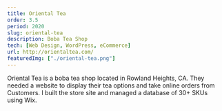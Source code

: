 ```yaml
---
title: Oriental Tea
order: 3.5
period: 2020
slug: oriental-tea
description: Boba Tea Shop
tech: [Web Design, WordPress, eCommerce]
url: http://orientaltea.com/
featuredImg: ["./oriental-tea.png"]
---
```


Oriental Tea is a boba tea shop located in Rowland Heights, CA. They needed a website to display their tea options and take online orders from Customers. I built the store site and managed a database of 30+ SKUs using Wix.